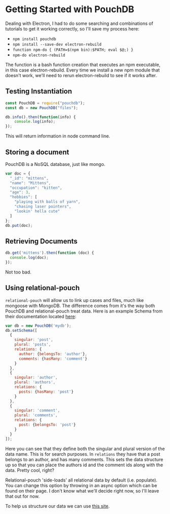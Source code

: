 # Getting Started with PouchDB

Dealing with Electron, I had to do some searching and combinations of tutorials to get it working correctly, so I'll save my process here:

* `npm install pouchdb`
* `npm install --save-dev electron-rebuild`
* `function npm-do { (PATH=$(npm bin):$PATH; eval $@;) }`
* `npm-do electron-rebuild`

The function is a bash function creation that executes an npm executable, in this case electron-rebuild. Every time we install a new npm module that doesn't work, we'll need to rerun electron-rebuild to see if it works after.

## Testing Instantiation

``` javascript
const PouchDB = require("pouchdb");
const db = new PouchDB("files");

db.info().then(function(info) {
	console.log(info);
});
```

This will return information in node command line.

## Storing a document

PouchDB is a NoSQL database, just like mongo.

``` javascript
var doc = {
  "_id": "mittens",
  "name": "Mittens",
  "occupation": "kitten",
  "age": 3,
  "hobbies": [
    "playing with balls of yarn",
    "chasing laser pointers",
    "lookin' hella cute"
  ]
};
db.put(doc);
```

## Retrieving Documents

``` javascript
db.get('mittens').then(function (doc) {
  console.log(doc);
});
```

Not too bad.

## Using relational-pouch

`relational-pouch` will allow us to link up cases and files, much like mongoose with MongoDB. The difference comes from it's the way both PouchDB and relational-pouch treat data. Here is an example Schema from their documentation located [here](https://github.com/pouchdb-community/relational-pouch):

``` javascript
var db = new PouchDB('mydb');
db.setSchema([
  {
    singular: 'post',
    plural: 'posts',
    relations: {
      author: {belongsTo: 'author'},
      comments: {hasMany: 'comment'}
    }
  },
  {
    singular: 'author',
    plural: 'authors',
    relations: {
      posts: {hasMany: 'post'}
    }
  },
  {
    singular: 'comment',
    plural: 'comments',
    relations: {
      post: {belongsTo: 'post'}
    }
  }
]);

```

Here you can see that they define both the singular and plural version of the data name. This is for search purposes. In `relations` they have that a post belongs to an author, and has many comments. This sets the data structure up so that you can place the authors id and the comment ids along with the data. Pretty cool, right?

Relational-pouch 'side-loads' all relational data by default (i.e. populate). You can change this option by throwing in an async option which can be found on their page. I don't know what we'll decide right now, so I'll leave that out for now.

To help us structure our data we can use [this site](http://andycrum.github.io/ember-data-model-maker/).
